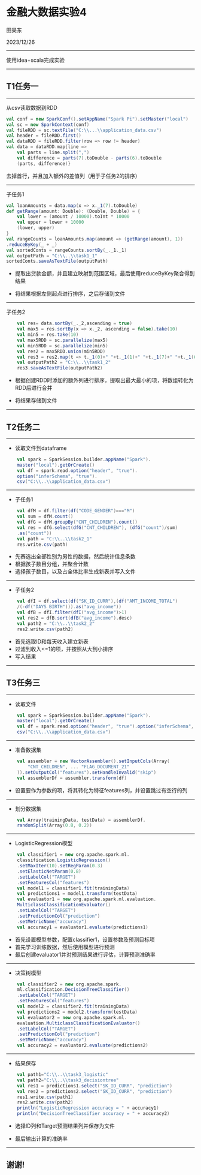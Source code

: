 
# 金融大数据实验4

田昊东

2023/12/26

---

使用idea+scala完成实验

---

## T1任务一

---

 从csv读取数据到RDD
 ```scala
 val conf = new SparkConf().setAppName("Spark Pi").setMaster("local")
 val sc = new SparkContext(conf)
 val fileRDD = sc.textFile("C:\\...\\application_data.csv")
 val header = fileRDD.first()
 val dataRDD = fileRDD.filter(row => row != header)
 val data = dataRDD.map{line =>
     val parts = line.split(",")
     val difference = parts(7).toDouble - parts(6).toDouble
     (parts, difference)}
 ```

去掉首行，并且加入额外的差值列（用于子任务2的排序）

---

子任务1

 ```scala
 val loanAmounts = data.map(x => x._1(7).toDouble)
 def getRange(amount: Double): (Double, Double) = {
     val lower = (amount / 10000).toInt * 10000
     val upper = lower + 10000
     (lower, upper)
 }
 val rangeCounts = loanAmounts.map(amount => (getRange(amount), 1))
 .reduceByKey(_ + _)
 val sortedConts = rangeCounts.sortBy(_._1._1)
 val outputPath = "C:\\..\\task1_1"
 sortedConts.saveAsTextFile(outputPath)
 ```

  - 提取出贷款金额，并且建立映射到范围区域，最后使用reduceByKey聚合得到结果

  - 将结果根据左侧起点进行排序，之后存储到文件

---

子任务2

```scala
    val res= data.sortBy(_._2,ascending = true)
    val max5 = res.sortBy(x => x._2, ascending = false).take(10)
    val min5 = res.take(10)
    val max5RDD = sc.parallelize(max5)
    val min5RDD = sc.parallelize(min5)
    val res2 = max5RDD.union(min5RDD)
    val res3 = res2.map(t => t._1(0)+" "+t._1(1)+" "+t._1(7)+" "+t._1(6)+", "+t._2)
    val outputPath2 = "C:\\..\\task1_2"
    res3.saveAsTextFile(outputPath2)
```

  - 根据创建RDD时添加的额外列进行排序，提取出最大最小的项，将数组转化为RDD后进行合并

  - 将结果存储到文件

---

## T2任务二

---

- 读取文件到dataframe

```scala
    val spark = SparkSession.builder.appName("Spark").
    master("local").getOrCreate()
    val df = spark.read.option("header", "true").
    option("inferSchema", "true").
    csv("C:\\..\\application_data.csv")
```


---

- 子任务1

```scala
    val dfM = df.filter(df("CODE_GENDER")==="M")
    val sum = dfM.count()
    val dfG = dfM.groupBy("CNT_CHILDREN").count()
    val res = dfG.select(dfG("CNT_CHILDREN"), (dfG("count")/sum)
    .as("count"))
    val path = "C:\\..\\task2_1"
    res.write.csv(path)
```

  - 先赛选出全部性别为男性的数据，然后统计信息条数
  - 根据孩子数目分组，并聚合计数
  - 选择孩子数目，以及占全体比率生成新表并写入文件

---

- 子任务2

```scala
    val dfI = df.select(df("SK_ID_CURR"),(df("AMT_INCOME_TOTAL")
    /(-df("DAYS_BIRTH"))).as("avg_income"))
    val dfB = dfI.filter(dfI("avg_income")>1)
    val res2 = dfB.sort(dfB("avg_income").desc)
    val path2 = "C:\\..\\task2_2"
    res2.write.csv(path2)
```

  - 首先选取ID和每天收入建立新表
  - 过滤到收入<=1的项，并按照从大到小排序
  - 写入结果

---

## T3任务三

---

- 读取文件

```scala
    val spark = SparkSession.builder.appName("Spark").
    master("local").getOrCreate()
    val df = spark.read.option("header", "true").option("inferSchema", "true").
    csv("C:\\..\\application_data.csv")
```

---

- 准备数据集

```scala
    val assembler = new VectorAssembler().setInputCols(Array(
        "CNT_CHILDREN", ... "FLAG_DOCUMENT_21"
    )).setOutputCol("features").setHandleInvalid("skip")
    val assemblerDf = assembler.transform(df)
```

- 设置要作为参数的项，将其转化为特征features列，并设置跳过有空行的列

---

- 划分数据集

```scala
    val Array(trainingData, testData) = assemblerDf.
    randomSplit(Array(0.8, 0.2))
```

---

- LogisticRegression模型

```scala
    val classifier1 = new org.apache.spark.ml.
    classification.LogisticRegression()
    .setMaxIter(10).setRegParam(0.3)
    .setElasticNetParam(0.8)
    .setLabelCol("TARGET")
    .setFeaturesCol("features")
    val model1 = classifier1.fit(trainingData)
    val predictions1 = model1.transform(testData)
    val evaluator1 = new org.apache.spark.ml.evaluation.
    MulticlassClassificationEvaluator()
    .setLabelCol("TARGET")
    .setPredictionCol("prediction")
    .setMetricName("accuracy")
    val accuracy1 = evaluator1.evaluate(predictions1)
```

  - 首先设置模型参数，配置classifier1，设置参数及预测目标项
  - 首先学习训练数据，然后使用模型进行预测
  - 最后创建evaluator1并对预测结果进行评估，计算预测准确率

---

- 决策树模型

```scala
    val classifier2 = new org.apache.spark.
    ml.classification.DecisionTreeClassifier()
    .setLabelCol("TARGET")
    .setFeaturesCol("features")
    val model2 = classifier2.fit(trainingData)
    val predictions2 = model2.transform(testData)
    val evaluator2 = new org.apache.spark.ml.
    evaluation.MulticlassClassificationEvaluator()
    .setLabelCol("TARGET")
    .setPredictionCol("prediction")
    .setMetricName("accuracy")
    val accuracy2 = evaluator2.evaluate(predictions2)
```

---
- 结果保存

```scala
    val path1="C:\\..\\task3_logistic"
    val path2="C:\\..\\task3_decisiontree"
    val res1 = predictions1.select("SK_ID_CURR", "prediction")
    val res2 = predictions2.select("SK_ID_CURR", "prediction")
    res1.write.csv(path1)
    res2.write.csv(path2)
    println("LogisticRegression accuracy = " + accuracy1)
    println("DecisionTreeClassifier accuracy = " + accuracy2)
```

  - 选择ID列和Target预测结果列并保存为文件

  - 最后输出计算的准确率

---

## 谢谢!